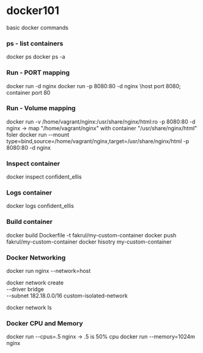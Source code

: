 # docker101
basic docker commands

### ps - list containers
docker ps
docker ps -a

### Run - PORT mapping
docker run -d nginx
docker run -p 8080:80 -d nginx \\host port 8080; container port 80

### Run - Volume mapping
docker run -v /home/vagrant/nginx:/usr/share/nginx/html:ro -p 8080:80 -d nginx -> map "/home/vagrant/nginx" with container "/usr/share/nginx/html" foler
docker run --mount type=bind,source=/home/vagrant/nginx,target=/usr/share/nginx/html -p 8080:80 -d nginx 

### Inspect container
docker inspect confident_ellis

### Logs container
docker logs confident_ellis

### Build container
docker build Dockerfile -t fakrul/my-custom-container
docker push fakrul/my-custom-container
docker hisotry my-custom-container

### Docker Networking
docker run nginx --network=host

docker network create \
--driver bridge \
--subnet 182.18.0.0/16 
custom-isolated-network

docker network ls

### Docker CPU and Memory
docker run --cpus=.5 nginx -> .5 is 50% cpu
docker run --memory=1024m nginx
